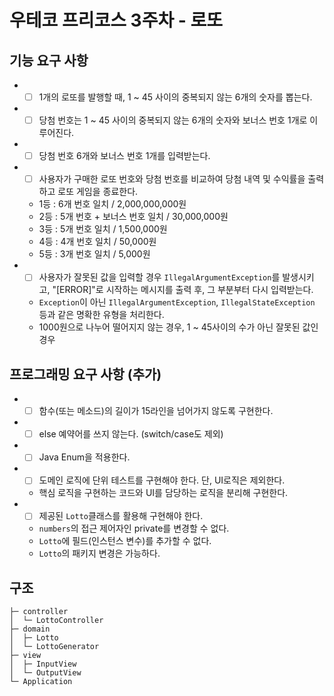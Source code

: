 # 우테코 프리코스 3주차 - 로또

## 기능 요구 사항

+
    - [ ] 1개의 로또를 발행할 때, 1 ~ 45 사이의 중복되지 않는 6개의 숫자를 뽑는다.
+
    - [ ] 당첨 번호는 1 ~ 45 사이의 중복되지 않는 6개의 숫자와 보너스 번호 1개로 이루어진다.
+
    - [ ] 당첨 번호 6개와 보너스 번호 1개를 입력받는다.
+
    - [ ] 사용자가 구매한 로또 번호와 당첨 번호를 비교하여 당첨 내역 및 수익률을 출력하고 로또 게임을 종료한다.
    - 1등 : 6개 번호 일치 / 2,000,000,000원
    - 2등 : 5개 번호 + 보너스 번호 일치 / 30,000,000원
    - 3등 : 5개 번호 일치 / 1,500,000원
    - 4등 : 4개 번호 일치 / 50,000원
    - 5등 : 3개 번호 일치 / 5,000원
+
    - [ ] 사용자가 잘못된 값을 입력할 경우 ```IllegalArgumentException```를 발생시키고, "[ERROR]"로 시작하는 메시지를 출력 후, 그 부분부터 다시 입력받는다.
    - ```Exception```이 아닌 ```IllegalArgumentException```, ```IllegalStateException``` 등과 같은 명확한 유형을 처리한다.
    - 1000원으로 나누어 떨어지지 않는 경우, 1 ~ 45사이의 수가 아닌 잘못된 값인 경우

## 프로그래밍 요구 사항 (추가)

+
    - [ ] 함수(또는 메소드)의 길이가 15라인을 넘어가지 않도록 구현한다.
+
    - [ ] else 예약어를 쓰지 않는다. (switch/case도 제외)
+
    - [ ] Java Enum을 적용한다.
+
    - [ ] 도메인 로직에 단위 테스트를 구현해야 한다. 단, UI로직은 제외한다.
    - 핵심 로직을 구현하는 코드와 UI를 담당하는 로직을 분리해 구현한다.

+
    - [ ] 제공된 ```Lotto```클래스를 활용해 구현해야 한다.
    - ```numbers```의 접근 제어자인 private를 변경할 수 없다.
    - ```Lotto```에 필드(인스턴스 변수)를 추가할 수 없다.
    - ```Lotto```의 패키지 변경은 가능하다.

## 구조

```text
├─ controller
│  └─ LottoController
├─ domain
│  ├─ Lotto
│  └─ LottoGenerator
├─ view
│  ├─ InputView
│  └─ OutputView
└─ Application
```